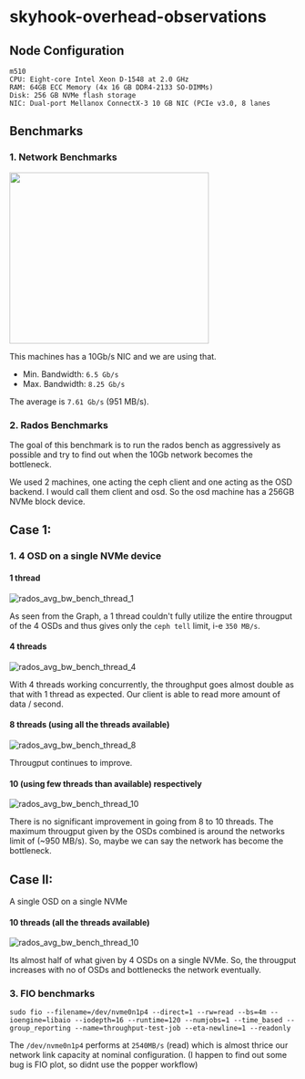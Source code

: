 # skyhook-overhead-observations

## Node Configuration
```
m510
CPU: Eight-core Intel Xeon D-1548 at 2.0 GHz
RAM: 64GB ECC Memory (4x 16 GB DDR4-2133 SO-DIMMs)
Disk: 256 GB NVMe flash storage
NIC: Dual-port Mellanox ConnectX-3 10 GB NIC (PCIe v3.0, 8 lanes
```

## Benchmarks

### 1. Network Benchmarks
<img height="300" width="350" src="https://user-images.githubusercontent.com/33978990/89516252-d47ad300-d7f5-11ea-90d0-d1f3e794356e.png"/>

This machines has a 10Gb/s NIC and we are using that.

* Min. Bandwidth: `6.5 Gb/s`
* Max. Bandwidth: `8.25 Gb/s`

The average is `7.61 Gb/s` (951 MB/s).

### 2. Rados Benchmarks

The goal of this benchmark is to run the rados bench as aggressively as possible and try to find out when the 10Gb network becomes the bottleneck.

We used 2 machines, one acting the ceph client and one acting as the OSD backend. I would call them client and osd. So the osd machine has a 256GB NVMe block device.

## Case 1:

### 1. 4 OSD on a single NVMe device

#### 1 thread
![rados_avg_bw_bench_thread_1](https://user-images.githubusercontent.com/33978990/89557300-35bf9800-d830-11ea-8ed4-48f95296558d.png)

As seen from the Graph, a 1 thread couldn't fully utilize the entire througput of the 4 OSDs and thus gives only the `ceph tell` limit, i-e `350 MB/s`.

#### 4 threads
![rados_avg_bw_bench_thread_4](https://user-images.githubusercontent.com/33978990/89557605-af578600-d830-11ea-9709-1a1d27af7e2e.png)

With 4 threads working concurrently, the throughput goes almost double as that with 1 thread as expected. Our client is able to read more amount of data / second.

#### 8 threads (using all the threads available)
![rados_avg_bw_bench_thread_8](https://user-images.githubusercontent.com/33978990/89557838-0fe6c300-d831-11ea-8069-04ca61ddb383.png)

Througput continues to improve.

#### 10 (using few threads than available) respectively
![rados_avg_bw_bench_thread_10](https://user-images.githubusercontent.com/33978990/89563799-a7501400-d839-11ea-8355-7f49389a6fe9.png)

There is no significant improvement in going from 8 to 10 threads. 
The maximum througput given by the OSDs combined is around the networks limit of (~950 MB/s). 
So, maybe we can say the network has become the bottleneck.

## Case II:

A single OSD on a single NVMe

#### 10 threads (all the threads available)
![rados_avg_bw_bench_thread_10](https://user-images.githubusercontent.com/33978990/89565891-d916aa00-d83c-11ea-8ce2-4bcaaaff643e.png)

Its almost half of what given by 4 OSDs on a single NVMe. So, the througput increases with no of OSDs and bottlenecks the network eventually.


### 3. FIO benchmarks
```
sudo fio --filename=/dev/nvme0n1p4 --direct=1 --rw=read --bs=4m --ioengine=libaio --iodepth=16 --runtime=120 --numjobs=1 --time_based --group_reporting --name=throughput-test-job --eta-newline=1 --readonly
```

The `/dev/nvme0n1p4` performs at `2540MB/s` (read) which is almost thrice our network link capacity at nominal configuration. (I happen to find out some bug is FIO plot, so didnt use the popper workflow)
